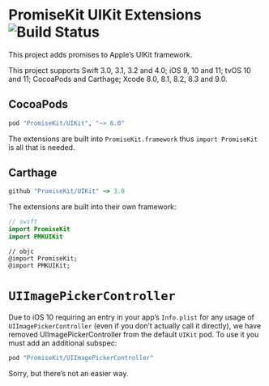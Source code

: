 # PromiseKit UIKit Extensions ![Build Status]

This project adds promises to Apple’s UIKit framework.

This project supports Swift 3.0, 3.1, 3.2 and 4.0; iOS 9, 10 and 11; tvOS 10 and
11; CocoaPods and Carthage; Xcode 8.0, 8.1, 8.2, 8.3 and 9.0.

## CocoaPods

```ruby
pod "PromiseKit/UIKit", "~> 6.0"
```

The extensions are built into `PromiseKit.framework` thus `import PromiseKit` is
all that is needed.

## Carthage

```ruby
github "PromiseKit/UIKit" ~> 3.0
```

The extensions are built into their own framework:

```swift
// swift
import PromiseKit
import PMKUIKit
```

```objc
// objc
@import PromiseKit;
@import PMKUIKit;
```

# `UIImagePickerController`

Due to iOS 10 requiring an entry in your app’s `Info.plist` for any usage of `UIImagePickerController` (even if you don’t actually call it directly), we have removed UIImagePickerController from the default `UIKit` pod. To use it you must add an additional subspec:

```ruby
pod "PromiseKit/UIImagePickerController"
```

Sorry, but there’s not an easier way.


[Build Status]: https://travis-ci.org/PromiseKit/UIKit.svg?branch=master
